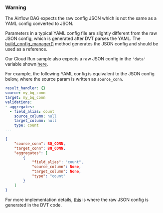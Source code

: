 
### Warning 

The Airflow DAG expects the raw config JSON which is not the same as a YAML config converted to JSON.

Parameters in a typical YAML config file are slightly different from the raw JSON config, 
which is generated after DVT parses the YAML. The [build_config_manager()](https://github.com/GoogleCloudPlatform/professional-services-data-validator/blob/develop/data_validation/config_manager.py#L429) 
method generates the JSON config and should be used as a reference.

Our Cloud Run sample also expects a raw JSON config in the `'data'` variable shown
[here](https://github.com/GoogleCloudPlatform/professional-services-data-validator/tree/develop/samples/run#test-cloud-run-endpoint).

For example, the following YAML config is equivalent to the JSON config below, where the source param is written as `source_conn`.

```yaml
result_handler: {}
source: my_bq_conn
target: my_bq_conn
validations:
- aggregates:
  - field_alias: count
    source_column: null
    target_column: null
    type: count
...
```

```json lines
{
    "source_conn": BQ_CONN,
    "target_conn": BQ_CONN,
    "aggregates": [
        {
            "field_alias": "count",
            "source_column": None,
            "target_column": None,
            "type": "count"
        }
    ]
}
```

For more implementation details, [this](https://github.com/GoogleCloudPlatform/professional-services-data-validator/blob/develop/data_validation/config_manager.py#L444) 
is where the raw JSON config is generated in the DVT code.
